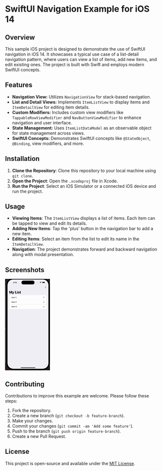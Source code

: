 # SwiftUI Navigation Example for iOS 14

## Overview
This sample iOS project is designed to demonstrate the use of SwiftUI navigation in iOS 14. It showcases a typical use case of a list-detail navigation pattern, where users can view a list of items, add new items, and edit existing ones. The project is built with Swift and employs modern SwiftUI concepts.

## Features
- **Navigation View:** Utilizes `NavigationView` for stack-based navigation.
- **List and Detail Views:** Implements `ItemListView` to display items and `ItemDetailView` for editing item details.
- **Custom Modifiers:** Includes custom view modifiers like `TappableRowViewModifier` and `NavButtonViewModifier` to enhance navigation and user interface.
- **State Management:** Uses `ItemListDataModel` as an observable object for state management across views.
- **SwiftUI Concepts:** Demonstrates SwiftUI concepts like `@StateObject`, `@Binding`, view modifiers, and more.

## Installation
1. **Clone the Repository**: Clone this repository to your local machine using `git clone`.
2. **Open the Project**: Open the `.xcodeproj` file in Xcode.
3. **Run the Project**: Select an iOS Simulator or a connected iOS device and run the project.

## Usage
- **Viewing Items**: The `ItemListView` displays a list of items. Each item can be tapped to view and edit its details.
- **Adding New Items**: Tap the 'plus' button in the navigation bar to add a new item.
- **Editing Items**: Select an item from the list to edit its name in the `ItemDetailView`.
- **Navigation**: The project demonstrates forward and backward navigation along with modal presentation.

## Screenshots
![Navigation Demo](Media/navDemo.gif)

## Contributing
Contributions to improve this example are welcome. Please follow these steps:
1. Fork the repository.
2. Create a new branch (`git checkout -b feature-branch`).
3. Make your changes.
4. Commit your changes (`git commit -am 'Add some feature'`).
5. Push to the branch (`git push origin feature-branch`).
6. Create a new Pull Request.

## License
This project is open-source and available under the [MIT License](LICENSE).
